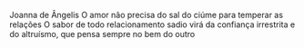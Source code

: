 Joanna de Ângelis
O amor não precisa do sal do ciúme para temperar as relações
O sabor de todo relacionamento sadio virá da confiança irrestrita e do altruísmo, que pensa sempre no bem do outro
